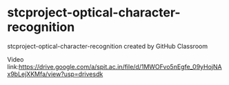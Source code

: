 # stcproject-optical-character-recognition
stcproject-optical-character-recognition created by GitHub Classroom


Video link:https://drive.google.com/a/spit.ac.in/file/d/1MWOFvo5nEgfe_09yHojNAx9bLejXKMfa/view?usp=drivesdk
